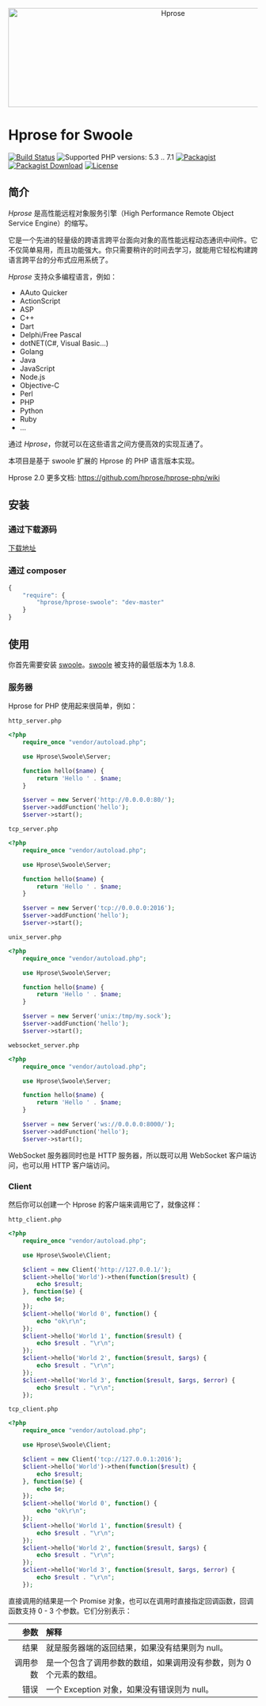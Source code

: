 <p align="center"><img src="http://hprose.com/banner.@2x.png" alt="Hprose" title="Hprose" width="650" height="200" /></p>

# Hprose for Swoole

[![Build Status](https://travis-ci.org/hprose/hprose-swoole.svg?branch=master)](https://travis-ci.org/hprose/hprose-swoole)
![Supported PHP versions: 5.3 .. 7.1](https://img.shields.io/badge/php-5.3~7.1-blue.svg)
[![Packagist](https://img.shields.io/packagist/v/hprose/hprose-swoole.svg)](https://packagist.org/packages/hprose/hprose-swoole)
[![Packagist Download](https://img.shields.io/packagist/dm/hprose/hprose-swoole.svg)](https://packagist.org/packages/hprose/hprose-swoole)
[![License](https://img.shields.io/packagist/l/hprose/hprose-swoole.svg)](https://packagist.org/packages/hprose/hprose-swoole)

## 简介

*Hprose* 是高性能远程对象服务引擎（High Performance Remote Object Service Engine）的缩写。

它是一个先进的轻量级的跨语言跨平台面向对象的高性能远程动态通讯中间件。它不仅简单易用，而且功能强大。你只需要稍许的时间去学习，就能用它轻松构建跨语言跨平台的分布式应用系统了。

*Hprose* 支持众多编程语言，例如：

* AAuto Quicker
* ActionScript
* ASP
* C++
* Dart
* Delphi/Free Pascal
* dotNET(C#, Visual Basic...)
* Golang
* Java
* JavaScript
* Node.js
* Objective-C
* Perl
* PHP
* Python
* Ruby
* ...

通过 *Hprose*，你就可以在这些语言之间方便高效的实现互通了。

本项目是基于 swoole 扩展的 Hprose 的 PHP 语言版本实现。

Hprose 2.0 更多文档: https://github.com/hprose/hprose-php/wiki 

## 安装

### 通过下载源码
[下载地址](https://github.com/hprose/hprose-swoole/archive/master.zip)

### 通过 composer
```javascript
{
    "require": {
        "hprose/hprose-swoole": "dev-master"
    }
}
```

## 使用

你首先需要安装 [swoole](http://www.swoole.com/)。[swoole](https://github.com/swoole/swoole-src) 被支持的最低版本为 1.8.8.

### 服务器

Hprose for PHP 使用起来很简单，例如：

`http_server.php`
```php
<?php
    require_once "vendor/autoload.php";

    use Hprose\Swoole\Server;

    function hello($name) {
        return 'Hello ' . $name;
    }

    $server = new Server('http://0.0.0.0:80/');
    $server->addFunction('hello');
    $server->start();
```

`tcp_server.php`
```php
<?php
    require_once "vendor/autoload.php";

    use Hprose\Swoole\Server;

    function hello($name) {
        return 'Hello ' . $name;
    }

    $server = new Server('tcp://0.0.0.0:2016');
    $server->addFunction('hello');
    $server->start();
```

`unix_server.php`
```php
<?php
    require_once "vendor/autoload.php";

    use Hprose\Swoole\Server;

    function hello($name) {
        return 'Hello ' . $name;
    }

    $server = new Server('unix:/tmp/my.sock');
    $server->addFunction('hello');
    $server->start();
```

`websocket_server.php`
```php
<?php
    require_once "vendor/autoload.php";

    use Hprose\Swoole\Server;

    function hello($name) {
        return 'Hello ' . $name;
    }

    $server = new Server('ws://0.0.0.0:8000/');
    $server->addFunction('hello');
    $server->start();
```

WebSocket 服务器同时也是 HTTP 服务器，所以既可以用 WebSocket 客户端访问，也可以用 HTTP 客户端访问。

### Client

然后你可以创建一个 Hprose 的客户端来调用它了，就像这样：

`http_client.php`
```php
<?php
    require_once "vendor/autoload.php";

    use Hprose\Swoole\Client;

    $client = new Client('http://127.0.0.1/');
    $client->hello('World')->then(function($result) {
        echo $result;
    }, function($e) {
        echo $e;
    });
    $client->hello('World 0', function() {
        echo "ok\r\n";
    });
    $client->hello('World 1', function($result) {
        echo $result . "\r\n";
    });
    $client->hello('World 2', function($result, $args) {
        echo $result . "\r\n";
    });
    $client->hello('World 3', function($result, $args, $error) {
        echo $result . "\r\n";
    });
```

`tcp_client.php`
```php
<?php
    require_once "vendor/autoload.php";

    use Hprose\Swoole\Client;

    $client = new Client('tcp://127.0.0.1:2016');
    $client->hello('World')->then(function($result) {
        echo $result;
    }, function($e) {
        echo $e;
    });
    $client->hello('World 0', function() {
        echo "ok\r\n";
    });
    $client->hello('World 1', function($result) {
        echo $result . "\r\n";
    });
    $client->hello('World 2', function($result, $args) {
        echo $result . "\r\n";
    });
    $client->hello('World 3', function($result, $args, $error) {
        echo $result . "\r\n";
    });
```

直接调用的结果是一个 Promise 对象，也可以在调用时直接指定回调函数，回调函数支持 0 - 3 个参数。它们分别表示：

|参数    |解释                                                       |
|-------:|:---------------------------------------------------------|
|结果    |就是服务器端的返回结果，如果没有结果则为 null。                  |
|调用参数|是一个包含了调用参数的数组，如果调用没有参数，则为 0 个元素的数组。 |
|错误    |一个 Exception 对象，如果没有错误则为 null。                   |
